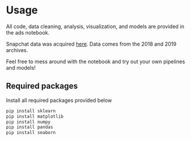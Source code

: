 # Usage

All code, data cleaning, analysis, visualization, and models are provided in the ads notebook.

Snapchat data was acquired [here](https://www.snap.com/en-US/political-ads/). Data comes from the 2018 and 2019 archives.

Feel free to mess around with the notebook and try out your own pipelines and models!

## Required packages

Install all required packages provided below

```bash
pip install sklearn
pip install matplotlib
pip install numpy
pip install pandas
pip install seaborn 
```
